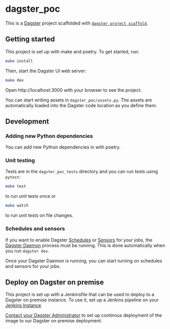 # dagster_poc

This is a [Dagster](https://dagster.io/) project scaffolded with [`dagster project scaffold`](https://docs.dagster.io/getting-started/create-new-project).

## Getting started

This project is set up with make and poetry. To get started, run:

```bash
make install
```

Then, start the Dagster UI web server:

```bash
make dev
```

Open http://localhost:3000 with your browser to see the project.

You can start writing assets in `dagster_poc/assets.py`. The assets are automatically loaded into the Dagster code location as you define them.

## Development


### Adding new Python dependencies

You can add new Python dependencies in with poetry.

### Unit testing

Tests are in the `dagster_poc_tests` directory and you can run tests using `pytest`:

```bash
make test
```
to run unit tests once or 
```bash
make watch
```
to run unit tests on file changes.

### Schedules and sensors

If you want to enable Dagster [Schedules](https://docs.dagster.io/concepts/partitions-schedules-sensors/schedules) or [Sensors](https://docs.dagster.io/concepts/partitions-schedules-sensors/sensors) for your jobs, the [Dagster Daemon](https://docs.dagster.io/deployment/dagster-daemon) process must be running. This is done automatically when you run `dagster dev`.

Once your Dagster Daemon is running, you can start turning on schedules and sensors for your jobs.

## Deploy on Dagster on premise

This project is set up with a Jenkinsfile that can be used to deploy to a Dagster on premise instance. To use it, set up a Jenkins pipeline on your [Jenkins Instance](https://jenkins.tkpoc.it32.labor/).

[Contact your Dagster Administrator](mailto:kolbj@rki.de) to set up continous deployment of the image to our Dagster on premise deployment.
